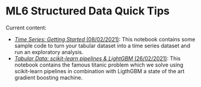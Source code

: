 # ML6 Structured Data Quick Tips

Current content:

- [_Time Series: Getting Started_ (08/02/2021)](2021_02_08_timeseries_getting_started):
This notebook contains some sample code to turn your tabular dataset into a time series dataset and run an exploratory analysis.
- [_Tabular Data: scikit-learn pipelines & LightGBM_ (26/02/2021)](2021_02_26_scikit_learn_pipelines):
This notebook contains the famous titanic problem which we solve using scikit-learn pipelines in combination with LigthGBM a state of the art gradient boosting machine.

